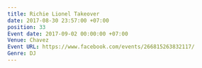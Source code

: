 ```yaml
---
title: Richie Lionel Takeover
date: 2017-08-30 23:57:00 +07:00
position: 33
Event date: 2017-09-02 00:00:00 +07:00
Venue: Chavez
Event URL: https://www.facebook.com/events/266815263832117/
Genre: DJ
---
```



